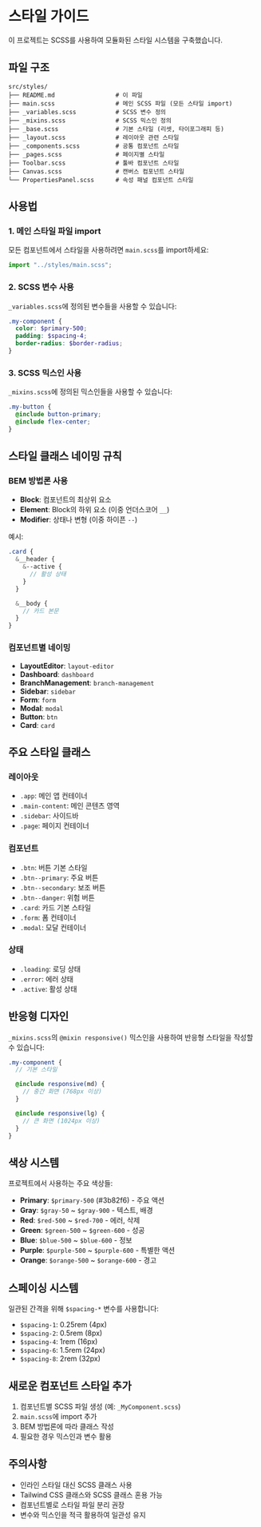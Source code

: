 # 스타일 가이드

이 프로젝트는 SCSS를 사용하여 모듈화된 스타일 시스템을 구축했습니다.

## 파일 구조

```
src/styles/
├── README.md                 # 이 파일
├── main.scss                 # 메인 SCSS 파일 (모든 스타일 import)
├── _variables.scss           # SCSS 변수 정의
├── _mixins.scss              # SCSS 믹스인 정의
├── _base.scss                # 기본 스타일 (리셋, 타이포그래피 등)
├── _layout.scss              # 레이아웃 관련 스타일
├── _components.scss          # 공통 컴포넌트 스타일
├── _pages.scss               # 페이지별 스타일
├── Toolbar.scss              # 툴바 컴포넌트 스타일
├── Canvas.scss               # 캔버스 컴포넌트 스타일
└── PropertiesPanel.scss      # 속성 패널 컴포넌트 스타일
```

## 사용법

### 1. 메인 스타일 파일 import

모든 컴포넌트에서 스타일을 사용하려면 `main.scss`를 import하세요:

```javascript
import "../styles/main.scss";
```

### 2. SCSS 변수 사용

`_variables.scss`에 정의된 변수들을 사용할 수 있습니다:

```scss
.my-component {
  color: $primary-500;
  padding: $spacing-4;
  border-radius: $border-radius;
}
```

### 3. SCSS 믹스인 사용

`_mixins.scss`에 정의된 믹스인들을 사용할 수 있습니다:

```scss
.my-button {
  @include button-primary;
  @include flex-center;
}
```

## 스타일 클래스 네이밍 규칙

### BEM 방법론 사용

- **Block**: 컴포넌트의 최상위 요소
- **Element**: Block의 하위 요소 (이중 언더스코어 `__`)
- **Modifier**: 상태나 변형 (이중 하이픈 `--`)

예시:

```scss
.card {
  &__header {
    &--active {
      // 활성 상태
    }
  }

  &__body {
    // 카드 본문
  }
}
```

### 컴포넌트별 네이밍

- **LayoutEditor**: `layout-editor`
- **Dashboard**: `dashboard`
- **BranchManagement**: `branch-management`
- **Sidebar**: `sidebar`
- **Form**: `form`
- **Modal**: `modal`
- **Button**: `btn`
- **Card**: `card`

## 주요 스타일 클래스

### 레이아웃

- `.app`: 메인 앱 컨테이너
- `.main-content`: 메인 콘텐츠 영역
- `.sidebar`: 사이드바
- `.page`: 페이지 컨테이너

### 컴포넌트

- `.btn`: 버튼 기본 스타일
- `.btn--primary`: 주요 버튼
- `.btn--secondary`: 보조 버튼
- `.btn--danger`: 위험 버튼
- `.card`: 카드 기본 스타일
- `.form`: 폼 컨테이너
- `.modal`: 모달 컨테이너

### 상태

- `.loading`: 로딩 상태
- `.error`: 에러 상태
- `.active`: 활성 상태

## 반응형 디자인

`_mixins.scss`의 `@mixin responsive()` 믹스인을 사용하여 반응형 스타일을 작성할 수 있습니다:

```scss
.my-component {
  // 기본 스타일

  @include responsive(md) {
    // 중간 화면 (768px 이상)
  }

  @include responsive(lg) {
    // 큰 화면 (1024px 이상)
  }
}
```

## 색상 시스템

프로젝트에서 사용하는 주요 색상들:

- **Primary**: `$primary-500` (#3b82f6) - 주요 액션
- **Gray**: `$gray-50` ~ `$gray-900` - 텍스트, 배경
- **Red**: `$red-500` ~ `$red-700` - 에러, 삭제
- **Green**: `$green-500` ~ `$green-600` - 성공
- **Blue**: `$blue-500` ~ `$blue-600` - 정보
- **Purple**: `$purple-500` ~ `$purple-600` - 특별한 액션
- **Orange**: `$orange-500` ~ `$orange-600` - 경고

## 스페이싱 시스템

일관된 간격을 위해 `$spacing-*` 변수를 사용합니다:

- `$spacing-1`: 0.25rem (4px)
- `$spacing-2`: 0.5rem (8px)
- `$spacing-4`: 1rem (16px)
- `$spacing-6`: 1.5rem (24px)
- `$spacing-8`: 2rem (32px)

## 새로운 컴포넌트 스타일 추가

1. 컴포넌트별 SCSS 파일 생성 (예: `_MyComponent.scss`)
2. `main.scss`에 import 추가
3. BEM 방법론에 따라 클래스 작성
4. 필요한 경우 믹스인과 변수 활용

## 주의사항

- 인라인 스타일 대신 SCSS 클래스 사용
- Tailwind CSS 클래스와 SCSS 클래스 혼용 가능
- 컴포넌트별로 스타일 파일 분리 권장
- 변수와 믹스인을 적극 활용하여 일관성 유지
